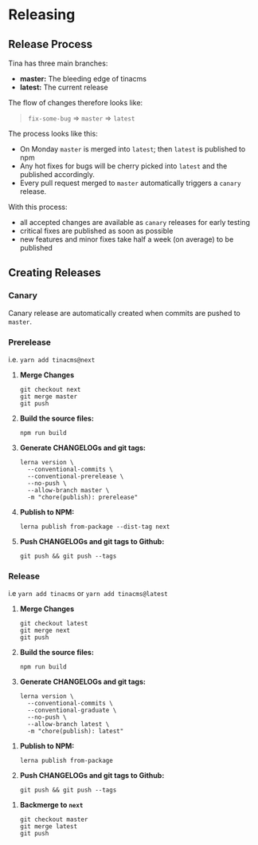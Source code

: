 # Releasing

## Release Process

Tina has three main branches:

- **master:** The bleeding edge of tinacms
- **latest:** The current release

The flow of changes therefore looks like:

> `fix-some-bug` => `master` => `latest`

The process looks like this:

- On Monday `master` is merged into `latest`; then `latest` is published to npm
- Any hot fixes for bugs will be cherry picked into `latest`
  and the published accordingly.
- Every pull request merged to `master` automatically triggers a
  `canary` release.

With this process:

- all accepted changes are available as `canary` releases for early testing
- critical fixes are published as soon as possible
- new features and minor fixes take half a week (on average) to be published

## Creating Releases

### Canary

Canary release are automatically created when commits are pushed to `master`.

### Prerelease

i.e. `yarn add tinacms@next`

1. **Merge Changes**

   ```
   git checkout next
   git merge master
   git push
   ```

1. **Build the source files:**

   ```
   npm run build
   ```

1. **Generate CHANGELOGs and git tags:**

   ```
   lerna version \
     --conventional-commits \
     --conventional-prerelease \
     --no-push \
     --allow-branch master \
     -m "chore(publish): prerelease"
   ```

1. **Publish to NPM:**

   ```
   lerna publish from-package --dist-tag next
   ```

1. **Push CHANGELOGs and git tags to Github:**

   ```
   git push && git push --tags
   ```

### Release

i.e `yarn add tinacms` or `yarn add tinacms@latest`

1. **Merge Changes**

   ```
   git checkout latest
   git merge next
   git push
   ```

1. **Build the source files:**

   ```
   npm run build
   ```

1. **Generate CHANGELOGs and git tags:**

   ```
   lerna version \
     --conventional-commits \
     --conventional-graduate \
     --no-push \
     --allow-branch latest \
     -m "chore(publish): latest"
   ```

1) **Publish to NPM:**

   ```
   lerna publish from-package
   ```

1) **Push CHANGELOGs and git tags to Github:**
   ```
   git push && git push --tags
   ```

1. **Backmerge to `next`**

   ```
   git checkout master
   git merge latest
   git push
   ```
